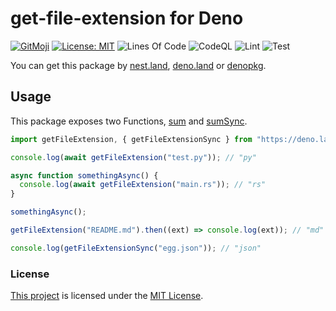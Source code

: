 # get-file-extension for Deno

[![GitMoji](https://img.shields.io/badge/Gitmoji-%F0%9F%8E%A8%20-FFDD67.svg)](https://gitmoji.dev)
[![License: MIT](https://img.shields.io/badge/License-MIT-blue.svg)](https://opensource.org/licenses/MIT)
![Lines Of Code](https://img.shields.io/tokei/lines/github.com/UltiRequiem/deno-get-file-extension?color=blue&label=Total%20Lines)
![CodeQL](https://github.com/UltiRequiem/deno-get-file-extension/workflows/CodeQL/badge.svg)
![Lint](https://github.com/UltiRequiem/deno-get-file-extension/workflows/Lint/badge.svg)
![Test](https://github.com/UltiRequiem/deno-get-file-extension/workflows/Tests/badge.svg)

You can get this package by [nest.land](https://nest.land/package/get-file-extension),
[deno.land](https://deno.land/x/get-file-extension) or [denopkg](https://denopkg.com/UltiRequiem/deno-get-file-extension/mod.ts).

## Usage

This package exposes two Functions,
[sum](https://github.com/UltiRequiem/deno-get-file-extension/blob/main/mod.ts#L1) and
[sumSync](https://github.com/UltiRequiem/deno-get-file-extension/blob/main/mod.ts#L5).

```typescript
import getFileExtension, { getFileExtensionSync } from "https://deno.land/x/getFileExtension/mod.ts";

console.log(await getFileExtension("test.py")); // "py"

async function somethingAsync() {
  console.log(await getFileExtension("main.rs")); // "rs"
}

somethingAsync();

getFileExtension("README.md").then((ext) => console.log(ext)); // "md"

console.log(getFileExtensionSync("egg.json")); // "json"
```

### License

[This project](https://deno.land/x/get-file-extension) is licensed under the
[MIT License](./LICENSE.md).
